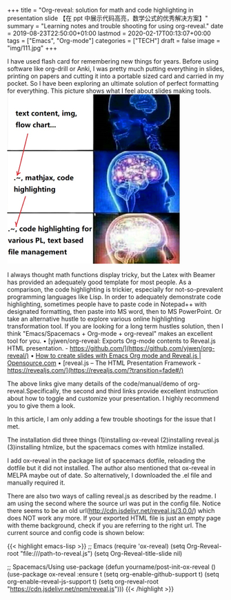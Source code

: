 +++
title = "Org-reveal: solution for math and code highlighting in presentation slide 【在 ppt 中展示代码高亮，数学公式的优秀解决方案】"
summary = "Learning notes and trouble shooting for using org-reveal."
date = 2019-08-23T22:50:00+01:00
lastmod = 2020-02-17T00:13:07+00:00
tags = ["Emacs", "Org-mode"]
categories = ["TECH"]
draft = false
image = "img/111.jpg"
+++

I have used flash card for remembering new things for years. Before using software like org-drill or Anki, I was pretty much putting everything in slides, printing on papers and cutting it into a portable sized card and carried in my pocket. So I have been exploring an ultimate solution of perfect formatting for everything. This picture shows what I feel about slides making tools.
![](/img/org-reveal.jpg)

I always thought math functions display tricky, but the Latex with Beamer has provided an adequately good template for most people. As a comparison, the code highlighting is trickier, especially for not-so-prevalent programming languages like Lisp. In order to adequately demonstrate code highlighting, sometimes people have to paste code in Notepad++ with designated formatting, then paste into MS word, then to MS PowerPoint. Or take an alternative hustle to explore various online highlighting transformation tool. If you are looking for a long term hustles solution, then I think "Emacs/Spacemacs + Org-mode + org-reveal" makes an excellent tool for you.
• [yjwen/org-reveal: Exports Org-mode contents to Reveal.js HTML presentation. - https://github.com/](https://github.com/yjwen/org-reveal/)
• [How to create slides with Emacs Org mode and Reveal.js | Opensource.com](https://opensource.com/article/18/2/how-create-slides-emacs-org-mode-and-revealjs)
• [reveal.js – The HTML Presentation Framework - https://revealjs.com/](https://revealjs.com/?transition=fade#/)

The above links give many details of the code/manual/demo of org-reveal.Specifically, the second and third links provide excellent instruction about how to toggle and customize your presentation. I highly recommend you to give them a look.

In this article, I am only adding a few trouble shootings for the issue that I met.

The installation did three things (1)installing ox-reveal (2)installing reveal.js (3)installing htmlize, but the spacemacs comes with htmlize installed.

I add ox-reveal in the package list of spacemacs dotfile, reloading the dotfile but it did not installed. The author also mentioned that ox-reveal in MELPA maybe out of date. So alternatively, I downloaded the .el file and manually required it.

There are also two ways of calling reveal.js as described by the readme. I am using the second where the source url was put in the config file. Notice there seems to be an old url(<http://cdn.jsdelivr.net/reveal.js/3.0.0/>) which does NOT work any more. If your exported HTML file is just an empty page with theme background, check if you are referring to the right url. The current source and config code is shown below:

{{< highlight emacs-lisp >}}
;; Emacs
(require 'ox-reveal)
(setq Org-Reveal-root "file:///path-to-reveal.js")
(setq Org-Reveal-title-slide nil)


;; Spacemacs/Using use-package
(defun yourname/post-init-ox-reveal ()
  (use-package ox-reveal
    :ensure t
  (setq org-enable-github-support t)
  (setq org-enable-reveal-js-support t)
  (setq org-reveal-root "https://cdn.jsdelivr.net/npm/reveal.js")))
{{< /highlight >}}
